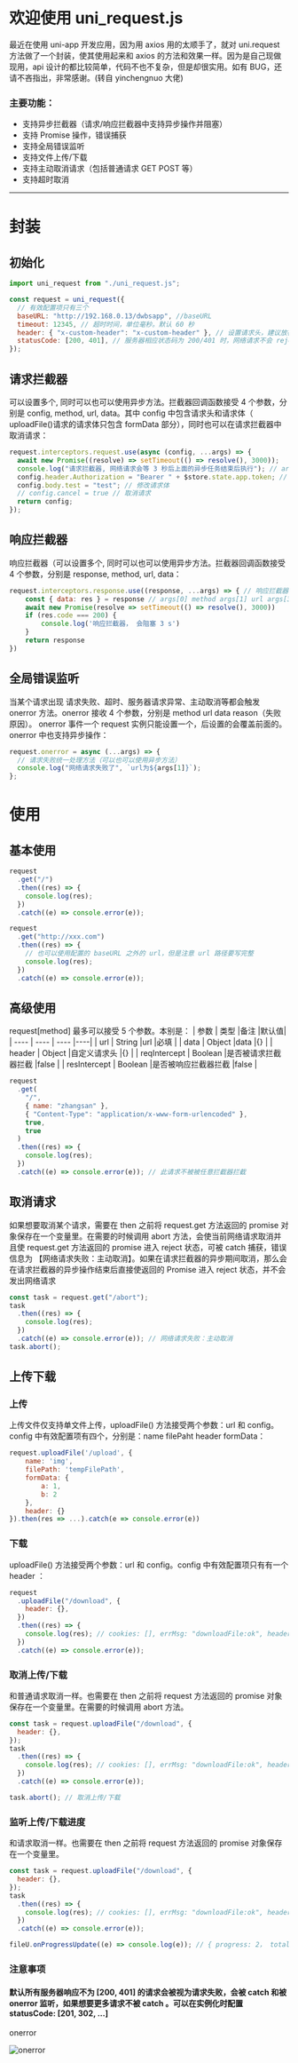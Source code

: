 # 欢迎使用 uni_request.js

最近在使用 uni-app 开发应用，因为用 axios 用的太顺手了，就对 uni.request 方法做了一个封装，使其使用起来和 axios 的方法和效果一样。因为是自己现做现用，api 设计的都比较简单，代码不也不复杂，但是却很实用。如有 BUG，还请不吝指出，非常感谢。(转自 yinchengnuo 大佬)

### 主要功能：

- 支持异步拦截器（请求/响应拦截器中支持异步操作并阻塞）
- 支持 Promise 操作，错误捕获
- 支持全局错误监听
- 支持文件上传/下载
- 支持主动取消请求（包括普通请求 GET POST 等）
- 支持超时取消

---

# 封装

## 初始化

```javascript
import uni_request from "./uni_request.js";

const request = uni_request({
  // 有效配置项只有三个
  baseURL: "http://192.168.0.13/dwbsapp", //baseURL
  timeout: 12345, // 超时时间，单位毫秒。默认 60 秒
  header: { "x-custom-header": "x-custom-header" }, // 设置请求头，建议放在请求拦截器中
  statusCode: [200, 401], // 服务器相应状态码为 200/401 时，网络请求不会 reject。也就是不会被 catch 到。如响应 401 时可以在响应拦截后 await 刷新 token + await 重新请求 + return response。即可实现无痛刷新。
});
```

## 请求拦截器

可以设置多个, 同时可以也可以使用异步方法。拦截器回调函数接受 4 个参数，分别是 config, method, url, data。其中 config 中包含请求头和请求体（ uploadFile()请求的请求体只包含 formData 部分），同时也可以在请求拦截器中取消请求：

```javascript
request.interceptors.request.use(async (config, ...args) => {
  await new Promise((resolve) => setTimeout(() => resolve(), 3000));
  console.log("请求拦截器, 网络请求会等 3 秒后上面的异步任务结束后执行"); // args[0] method args[1] url args[3] data
  config.header.Authorization = "Bearer " + $store.state.app.token; // 修改请求头
  config.body.test = "test"; // 修改请求体
  // config.cancel = true // 取消请求
  return config;
});
```

## 响应拦截器

响应拦截器（可以设置多个, 同时可以也可以使用异步方法。拦截器回调函数接受 4 个参数，分别是 response, method, url, data：

```javascript
request.interceptors.response.use((response, ...args) => { // 响应拦截器（可以设置多个, 同时可以也可以使用异步方法）
	const { data: res } = response // args[0] method args[1] url args[3] data
	await new Promise(resolve => setTimeout(() => resolve(), 3000))
	if (res.code === 200) {
		console.log('响应拦截器， 会阻塞 3 s')
	}
	return response
})
```

## 全局错误监听

当某个请求出现 请求失败、超时、服务器请求异常、主动取消等都会触发 onerror 方法。onerror 接收 4 个参数，分别是 method url data reason（失败原因）。 onerror 事件一个 request 实例只能设置一个，后设置的会覆盖前面的。onerror 中也支持异步操作：

```javascript
request.onerror = async (...args) => {
  // 请求失败统一处理方法（可以也可以使用异步方法）
  console.log("网络请求失败了", `url为${args[1]}`);
};
```

# 使用

## 基本使用

```javascript
request
  .get("/")
  .then((res) => {
    console.log(res);
  })
  .catch((e) => console.error(e));

request
  .get("http://xxx.com")
  .then((res) => {
    // 也可以使用配置的 baseURL 之外的 url，但是注意 url 路径要写完整
    console.log(res);
  })
  .catch((e) => console.error(e));
```

## 高级使用

request[method] 最多可以接受 5 个参数。本别是：
| 参数 | 类型 |备注 |默认值|
| ---- | ---- | ---- |----|
| url | String |url |必填 |
| data | Object |data |{} |
| header | Object |自定义请求头 |{} |
| reqIntercept | Boolean |是否被请求拦截器拦截 |false |
| resIntercept | Boolean |是否被响应拦截器拦截 |false |

```javascript
request
  .get(
    "/",
    { name: "zhangsan" },
    { "Content-Type": "application/x-www-form-urlencoded" },
    true,
    true
  )
  .then((res) => {
    console.log(res);
  })
  .catch((e) => console.error(e)); // 此请求不被被任意拦截器拦截
```

## 取消请求

如果想要取消某个请求，需要在 then 之前将 request.get 方法返回的 promise 对象保存在一个变量里。在需要的时候调用 abort 方法，会使当前网络请求取消并且使 request.get 方法返回的 promise 进入 reject 状态，可被 catch 捕获，错误信息为 【网络请求失败：主动取消】。如果在请求拦截器的异步期间取消，那么会在请求拦截器的异步操作结束后直接使返回的 Promise 进入 reject 状态，并不会发出网络请求

```javascript
const task = request.get("/abort");
task
  .then((res) => {
    console.log(res);
  })
  .catch((e) => console.error(e)); // 网络请求失败：主动取消
task.abort();
```

## 上传下载

### 上传

上传文件仅支持单文件上传，uploadFile() 方法接受两个参数：url 和 config。config 中有效配置项有四个，分别是：name filePaht header formData：

```javascript
request.uploadFile('/upload', {
	name: 'img',
	filePath: 'tempFilePath',
	formData: {
		a: 1,
		b: 2
	},
	header: {}
}).then(res => ...).catch(e => console.error(e))
```

### 下载

uploadFile() 方法接受两个参数：url 和 config。config 中有效配置项只有有一个 header ：

```javascript
request
  .uploadFile("/download", {
    header: {},
  })
  .then((res) => {
    console.log(res); // cookies: [], errMsg: "downloadFile:ok", header: { ... },statusCode: 200, tempFilePath: "http://tmp/w...d2.jpg"
  })
  .catch((e) => console.error(e));
```

### 取消上传/下载

和普通请求取消一样。也需要在 then 之前将 request 方法返回的 promise 对象保存在一个变量里。在需要的时候调用 abort 方法。

```javascript
const task = request.uploadFile("/download", {
  header: {},
});
task
  .then((res) => {
    console.log(res); // cookies: [], errMsg: "downloadFile:ok", header: { ... },statusCode: 200, tempFilePath: "http://tmp/w...d2.jpg"
  })
  .catch((e) => console.error(e));

task.abort(); // 取消上传/下载
```

### 监听上传/下载进度

和请求取消一样。也需要在 then 之前将 request 方法返回的 promise 对象保存在一个变量里。

```javascript
const task = request.uploadFile("/download", {
  header: {},
});
task
  .then((res) => {
    console.log(res); // cookies: [], errMsg: "downloadFile:ok", header: { ... },statusCode: 200, tempFilePath: "http://tmp/w...d2.jpg"
  })
  .catch((e) => console.error(e));

fileU.onProgressUpdate((e) => console.log(e)); // { progress: 2， totalBytesExpectedToSend: 1254676， totalBytesSent: 35244 }
```

### 注意事项

#### 默认所有服务器响应不为 [200, 401] 的请求会被视为请求失败，会被 catch 和被 onerror 监听，如果想要更多请求不被 catch 。可以在实例化时配置 statusCode: [201, 302, ...]

onerror

![onerror](https://raw.githubusercontent.com/yinchengnuo/uni_request/master/mde.png)
